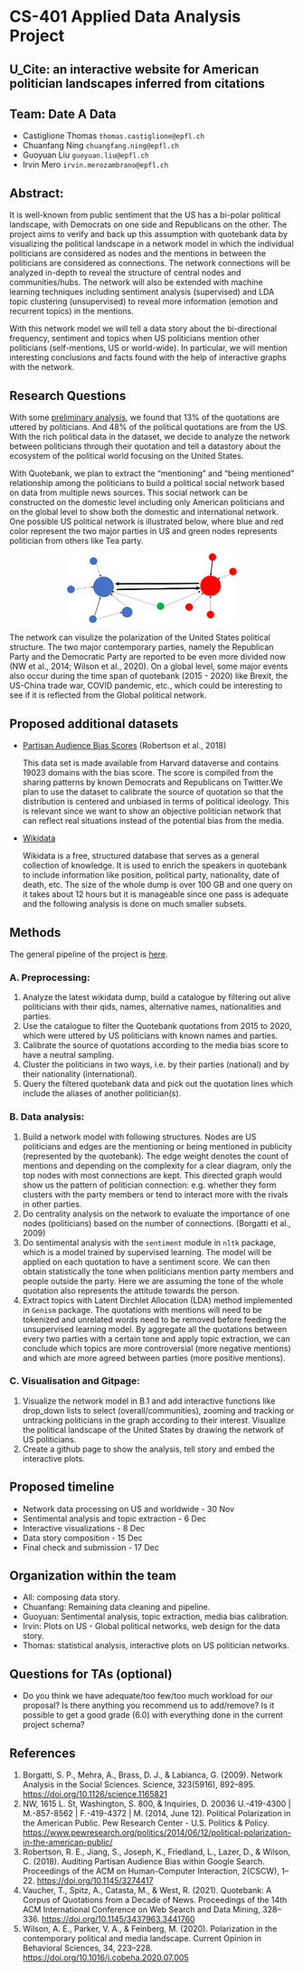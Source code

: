 # CS-401 Applied Data Analysis Project
## U_Cite: an interactive website for American politician landscapes inferred from citations
 
## Team: Date A Data
- Castiglione Thomas `thomas.castiglione@epfl.ch`
- Chuanfang Ning `chuangfang.ning@epfl.ch`
- Guoyuan Liu `guoyuan.liu@epfl.ch`
- Irvin Mero `irvin.merozambrano@epfl.ch`
 
## Abstract:
It is well-known from public sentiment that the US has a bi-polar political landscape, with Democrats on one side and Republicans on the other. The project aims to verify and back up this assumption with quotebank data by visualizing the political landscape in a network model in which the individual politicians are considered as nodes and the mentions in between the politicians are considered as connections. The network connections will be analyzed in-depth to reveal the structure of central nodes and communities/hubs. The network will also be extended with machine learning techniques including sentiment analysis (supervised) and LDA topic clustering (unsupervised) to reveal more information (emotion and recurrent topics) in the mentions.
 
With this network model we will tell a data story about the bi-directional frequency, sentiment and topics when US politicians mention other politicians (self-mentions, US or world-wide). In particular, we will mention interesting conclusions and facts found with the help of interactive graphs with the network.
 
## Research Questions
With some [preliminary analysis](https://github.com/epfl-ada/ada-2021-project-date-a-data/blob/main/Milestone2/descriptive_statistics.ipynb), we found that 13% of the quotations are uttered by politicians. And 48% of the political quotations are from the US. With the rich political data in the dataset, we decide to analyze the network between politicians through their quotation and tell a datastory about the ecosystem of the political world focusing on the United States.

With Quotebank, we plan to extract the “mentioning” and “being mentioned” relationship among the politicians to build a political social network based on data from multiple news sources. This social network can be constructed on the domestic level including only American politicians and on the global level to show both the domestic and international network. One possible US political network is illustrated below, where blue and red color represent the two major parties in US and green nodes represents politician from others like Tea party.
<p align="center">
 <img src="network_scheme.png" alt="illustration" style="width:300px;"/>
</P>

The network can visulize the polarization of the United States political structure. The two major contemporary parties, namely the Republican Party and the Democratic Party are reported to be even more divided now (NW et al., 2014; Wilson et al., 2020). On a global level, some major events also occur during the time span of quotebank (2015 - 2020) like Brexit, the US-China trade war, COVID pandemic, etc., which could be interesting to see if it is reflected from the Global political network.

 
## Proposed additional datasets
- [Partisan Audience Bias Scores](https://dataverse.harvard.edu/dataset.xhtml?persistentId=doi:10.7910/DVN/QAN5VX) (Robertson et al., 2018)
 
    This data set is made available from Harvard dataverse and contains 19023 domains with the bias score. The score is compiled from the sharing patterns by known Democrats and Republicans on Twitter.We plan to use the dataset to calibrate the source of quotation so that the distribution is centered and unbiased in terms of political ideology. This is relevant since we want to show an objective politician network that can reflect real situations instead of the potential bias from the media.
 
- [Wikidata](https://www.wikidata.org/wiki/Wikidata:Database_download)

    Wikidata is a free, structured database that serves as a general collection of knowledge. It is used to enrich the speakers in quotebank to include information like position, political party, nationality, date of death, etc. The size of the whole dump is over 100 GB and one query on it takes about 12 hours but it is manageable since one pass is adequate and the following analysis is done on much smaller subsets.
 
## Methods
The general pipeline of the project is [here](https://github.com/epfl-ada/ada-2021-project-date-a-data/blob/main/Milestone2/Project%20Pipeline.ipynb).
 
### A. Preprocessing:
1. Analyze the latest wikidata dump, build a catalogue by filtering out alive politicians with their qids, names, alternative names, nationalities and parties.
2. Use the catalogue to filter the Quotebank quotations from 2015 to 2020, which were uttered by US politicians with known names and parties.
3. Calibrate the source of quotations according to the media bias score to have a neutral sampling.
4. Cluster the politicians in two ways, i.e. by their parties (national) and by their nationality (international).
5. Query the filtered quotebank data and pick out the quotation lines which include the aliases of another politician(s).
### B. Data analysis:
 
1. Build a network model with following structures. Nodes are US politicians and edges are the mentioning or being mentioned in publicity (represented by the quotebank). The edge weight denotes the count of mentions and depending on the complexity for a clear diagram, only the top nodes with most connections are kept. This directed graph would show us the pattern of politician connection: e.g. whether they form clusters with the party members or tend to interact more with the rivals in other parties.
2. Do centrality analysis on the network to evaluate the importance of one nodes (politicians) based on the number of connections. (Borgatti et al., 2009)
3. Do sentimental analysis with the `sentiment` module in `nltk` package, which is a model trained by supervised learning. The model will be applied on each quotation to have a sentiment score. We can then obtain statistically the tone when politicians mention party members and people outside the party. Here we are assuming the tone of the whole quotation also represents the attitude towards the person. 
4. Extract topics with Latent Dirchlet Allocation (LDA) method implemented in `Genism` package. The quotations with mentions will need to be tokenized and unrelated words need to be removed before feeding the unsupervised learning model. By aggregate all the quotations between every two parties with a certain tone and apply topic extraction, we can conclude which topics are more controversial  (more negative mentions) and which are more agreed between parties (more positive mentions). 
 
### C. Visualisation and Gitpage:
1. Visualize the network model in B.1 and add interactive functions like drop_down lists to select (overall/communities), zooming and tracking or untracking politicians in the graph according to their interest. Visualize the political landscape of the United States by drawing the network of US politicians. 
2. Create a github page to show the analysis, tell story and embed the interactive plots.

## Proposed timeline
 
 
- Network data processing on US and worldwide - 30 Nov
- Sentimental analysis and topic extraction - 6 Dec
- Interactive visualizations - 8 Dec
- Data story composition - 15 Dec
- Final check and submission - 17 Dec
 
 
## Organization within the team
- All: composing data story.
- Chuanfang: Remaining data cleaning and pipeline.
- Guoyuan: Sentimental analysis, topic extraction, media bias calibration.
- Irvin: Plots on US - Global political networks, web design for the data story.
- Thomas: statistical analysis, interactive plots on US politician networks.
 
 
## Questions for TAs (optional)
* Do you think we have adequate/too few/too much workload for our proposal? Is there anything you recommend us to add/remove? Is it possible to get a good grade (6.0) with everything done in the current project schema?

## References
1. Borgatti, S. P., Mehra, A., Brass, D. J., & Labianca, G. (2009). Network Analysis in the Social Sciences. Science, 323(5916), 892–895. https://doi.org/10.1126/science.1165821
2. NW, 1615 L. St, Washington, S. 800, & Inquiries, D. 20036 U.-419-4300 | M.-857-8562 | F.-419-4372 | M. (2014, June 12). Political Polarization in the American Public. Pew Research Center - U.S. Politics & Policy. https://www.pewresearch.org/politics/2014/06/12/political-polarization-in-the-american-public/
3. Robertson, R. E., Jiang, S., Joseph, K., Friedland, L., Lazer, D., & Wilson, C. (2018). Auditing Partisan Audience Bias within Google Search. Proceedings of the ACM on Human-Computer Interaction, 2(CSCW), 1–22. https://doi.org/10.1145/3274417
4. Vaucher, T., Spitz, A., Catasta, M., & West, R. (2021). Quotebank: A Corpus of Quotations from a Decade of News. Proceedings of the 14th ACM International Conference on Web Search and Data Mining, 328–336. https://doi.org/10.1145/3437963.3441760
5. Wilson, A. E., Parker, V. A., & Feinberg, M. (2020). Polarization in the contemporary political and media landscape. Current Opinion in Behavioral Sciences, 34, 223–228. https://doi.org/10.1016/j.cobeha.2020.07.005

